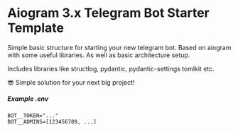 # Aiogram 3.x Telegram Bot Starter Template

Simple basic structure for starting your new telegram bot. Based on aiogram with some useful libraries. As well as basic architecture setup.

Includes libraries like structlog, pydantic, pydantic-settings tomlkit etc.

😎 Simple solution for your next big project!

##### Example .env

```.env
BOT__TOKEN="..."
BOT__ADMINS=[123456789, ...]
```
